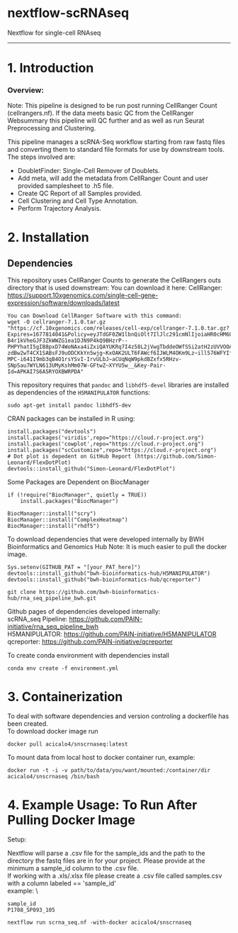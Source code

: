 # nextflow-scRNAseq
Nextflow for single-cell RNAseq

**************************

# 1. Introduction

### Overview:
Note: This pipeline is designed to be run post running CellRanger Count (cellrangers.nf). If the data meets basic QC from the CellRanger Websummary this pipeline will QC further and as well as run Seurat Preprocessing and Clustering.

This pipeline manages a scRNA-Seq workflow starting from raw fastq files and converting
them to standard file formats for use by downstream tools. The steps involved are:

* DoubletFinder: Single-Cell Remover of Doublets.
* Add meta, will add the metadata from CellRanger Count and user provided samplesheet to .h5 file.
* Create QC Report of all Samples provided.
* Cell Clustering and Cell Type Annotation.
* Perform Trajectory Analysis.
<a id="dependencies"></a>

# 2. Installation
## Dependencies    
This repository uses CellRanger Counts to generate the CellRangers outs directory that is used downstream: You can download it here:
CellRanger: https://support.10xgenomics.com/single-cell-gene-expression/software/downloads/latest
```
You can Download CellRanger Software with this command: 
wget -O cellranger-7.1.0.tar.gz "https://cf.10xgenomics.com/releases/cell-exp/cellranger-7.1.0.tar.gz?Expires=1677814041&Policy=eyJTdGF0ZW1lbnQiOlt7IlJlc291cmNlIjoiaHR0cHM6Ly9jZi4xMHhnZW5vbWljcy5jb20vcmVsZWFzZXMvY2VsbC1leHAvY2VsbHJhbmdlci03LjEuMC50YXIuZ3oiLCJDb25kaXRpb24iOnsiRGF0ZUxlc3NUaGFuIjp7IkFXUzpFcG9jaFRpbWUiOjE2Nzc4MTQwNDF9fX1dfQ__&Signature=CeQnToHDIRIiiKInKBCYNLXM3TnZOI346o1XXSjTiPCaAO-B4r1kVheGJF3ZkWWZG1ea1DJN9P4kQ9BHzrP--PHPYhatI5gIB8pxD74WoNAxa4iZxiQAYUKRq7I4z58L2jVwgTbddeOWfSSi2atH2zUVVOOAepnmGkH554a-zdBw2wT4CX1SABsFJ9uODCKkYn5wjg~KxOAK2ULT6FAWcf6IJWLM4OKm9Lz~ill576WFYIfl3OMng~tp-MPC-i641I9mb3qB4O1rsYSvI-IrvULbJ~aCUqNqW9pkdBZxfx5RHzv-SNpSau7WYLN613UMyKshMm07W-GFtwZ~XYYU5w__&Key-Pair-Id=APKAI7S6A5RYOXBWRPDA"
```

This repository requires that `pandoc` and `libhdf5-devel` libraries are installed as dependencies of the `H5MANIPULATOR` functions:
```
sudo apt-get install pandoc libhdf5-dev
```

CRAN packages can be installed in R using:
```
install.packages("devtools")
install.packages('viridis',repo="https://cloud.r-project.org")
install.packages('cowplot',repo="https://cloud.r-project.org")
install.packages("scCustomize",repo="https://cloud.r-project.org")
# Dot plot is depedent on GitHub Report (https://github.com/Simon-Leonard/FlexDotPlot)
devtools::install_github("Simon-Leonard/FlexDotPlot")
```
Some Packages are Dependent on BiocManager
```
if (!require("BiocManager", quietly = TRUE))
    install.packages("BiocManager")

BiocManager::install("scry")
BiocManager::install("ComplexHeatmap")
BiocManager::install("rhdf5")

```
To download dependencies that were developed internally by BWH Bioinformatics and Genomics Hub 
Note: It is much easier to pull the docker image.

```
Sys.setenv(GITHUB_PAT = "[your_PAT_here]")
devtools::install_github("bwh-bioinformatics-hub/H5MANIPULATOR")
devtools::install_github("bwh-bioinformatics-hub/qcreporter")

git clone https://github.com/bwh-bioinformatics-hub/rna_seq_pipeline_bwh.git
```
Github pages of dependencies developed internally: \
scRNA_seq Pipeline: https://github.com/PAIN-initiative/rna_seq_pipeline_bwh \
H5MANIPULATOR: https://github.com/PAIN-initiative/H5MANIPULATOR \
qcreporter: https://github.com/PAIN-initiative/qcreporter 

To create conda environment with dependencies install
```
conda env create -f environment.yml 
```

# 3. Containerization 

To deal with software dependencies and version controling a dockerfile has been created. \
To download docker image run 
```
docker pull acicalo4/snscrnaseq:latest
```

To mount data from local host to docker container run, example:
```
docker run -t -i -v path/to/data/you/want/mounted:/container/dir acicalo4/snscrnaseq /bin/bash
```

# 4. Example Usage: To Run After Pulling Docker Image
Setup:

Nextflow will parse a .csv file for the sample_ids and the path to the directory the fastq files are in for your project. Please provide at the minimum a sample_id column to the .csv file. \
If working with a .xls/.xlsx file please create a .csv file called samples.csv with a column labeled == 'sample_id' \
example: \

```
sample_id
P1708_SP093_105
```
```
nextflow run scrna_seq.nf -with-docker acicalo4/snscrnaseq
